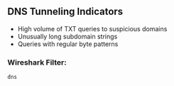 ## DNS Tunneling Indicators

- High volume of TXT queries to suspicious domains
- Unusually long subdomain strings
- Queries with regular byte patterns

### Wireshark Filter:
```
dns
```